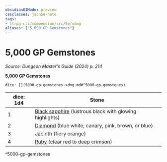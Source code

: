 ```yaml
---
obsidianUIMode: preview
cssclasses: json5e-note
tags:
- ttrpg-cli/compendium/src/5e/xdmg
aliases: ["5,000 GP Gemstones"]
---
```

# 5,000 GP Gemstones
*Source: Dungeon Master's Guide (2024) p. 214* 

**5,000 GP Gemstones**

`dice: [](5000-gp-gemstones-xdmg.md#^5000-gp-gemstones)`

| dice: 1d4 | Stone |
|-----------|-------|
| 1 | [Black sapphire](black-sapphire-xdmg.md) (lustrous black with glowing highlights) |
| 2 | [Diamond](diamond-xdmg.md) (blue white, canary, pink, brown, or blue) |
| 3 | [Jacinth](jacinth-xdmg.md) (fiery orange) |
| 4 | [Ruby](ruby-xdmg.md) (clear red to deep crimson) |
^5000-gp-gemstones